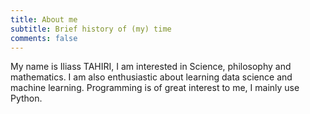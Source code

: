 ```yaml
---
title: About me
subtitle: Brief history of (my) time
comments: false
---
```


My name is Iliass TAHIRI, I am interested in Science, philosophy and mathematics. I am also enthusiastic about learning data science and machine learning. Programming is of great interest to me, I mainly use Python. 
